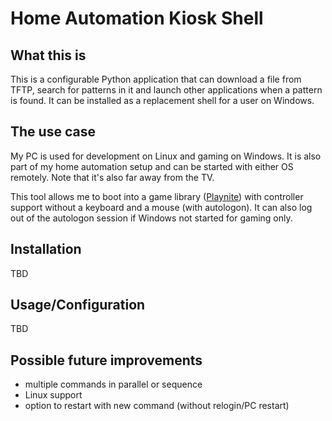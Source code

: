 # Home Automation Kiosk Shell

## What this is

This is a configurable Python application that can download a file from TFTP, search for patterns in it and launch other applications when a pattern is found. It can be installed as a replacement shell for a user on Windows.

## The use case

My PC is used for development on Linux and gaming on Windows. It is also part of my home automation setup and can be started with either OS remotely. Note that it's also far away from the TV.

This tool allows me to boot into a game library ([Playnite](https://playnite.link/)) with controller support without a keyboard and a mouse (with autologon). It can also log out of the autologon session if Windows not started for gaming only.

## Installation

TBD

## Usage/Configuration

TBD

## Possible future improvements

* multiple commands in parallel or sequence
* Linux support
* option to restart with new command (without relogin/PC restart)
